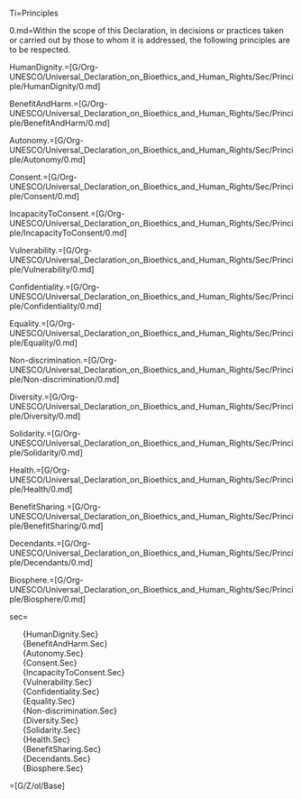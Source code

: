 Ti=Principles 

0.md=Within the scope of this Declaration, in decisions or practices taken or carried out by those to whom it is addressed, the following principles are to be respected. 

HumanDignity.=[G/Org-UNESCO/Universal_Declaration_on_Bioethics_and_Human_Rights/Sec/Principle/HumanDignity/0.md]

BenefitAndHarm.=[G/Org-UNESCO/Universal_Declaration_on_Bioethics_and_Human_Rights/Sec/Principle/BenefitAndHarm/0.md]

Autonomy.=[G/Org-UNESCO/Universal_Declaration_on_Bioethics_and_Human_Rights/Sec/Principle/Autonomy/0.md]

Consent.=[G/Org-UNESCO/Universal_Declaration_on_Bioethics_and_Human_Rights/Sec/Principle/Consent/0.md]

IncapacityToConsent.=[G/Org-UNESCO/Universal_Declaration_on_Bioethics_and_Human_Rights/Sec/Principle/IncapacityToConsent/0.md]

Vulnerability.=[G/Org-UNESCO/Universal_Declaration_on_Bioethics_and_Human_Rights/Sec/Principle/Vulnerability/0.md]

Confidentiality.=[G/Org-UNESCO/Universal_Declaration_on_Bioethics_and_Human_Rights/Sec/Principle/Confidentiality/0.md]

Equality.=[G/Org-UNESCO/Universal_Declaration_on_Bioethics_and_Human_Rights/Sec/Principle/Equality/0.md]

Non-discrimination.=[G/Org-UNESCO/Universal_Declaration_on_Bioethics_and_Human_Rights/Sec/Principle/Non-discrimination/0.md]

Diversity.=[G/Org-UNESCO/Universal_Declaration_on_Bioethics_and_Human_Rights/Sec/Principle/Diversity/0.md]

Solidarity.=[G/Org-UNESCO/Universal_Declaration_on_Bioethics_and_Human_Rights/Sec/Principle/Solidarity/0.md]

Health.=[G/Org-UNESCO/Universal_Declaration_on_Bioethics_and_Human_Rights/Sec/Principle/Health/0.md]

BenefitSharing.=[G/Org-UNESCO/Universal_Declaration_on_Bioethics_and_Human_Rights/Sec/Principle/BenefitSharing/0.md]

Decendants.=[G/Org-UNESCO/Universal_Declaration_on_Bioethics_and_Human_Rights/Sec/Principle/Decendants/0.md]

Biosphere.=[G/Org-UNESCO/Universal_Declaration_on_Bioethics_and_Human_Rights/Sec/Principle/Biosphere/0.md]

sec=<ul type="none"><li>{HumanDignity.Sec}<li>{BenefitAndHarm.Sec}<li>{Autonomy.Sec}<li>{Consent.Sec}<li>{IncapacityToConsent.Sec}<li>{Vulnerability.Sec}<li>{Confidentiality.Sec}<li>{Equality.Sec}<li>{Non-discrimination.Sec}<li>{Diversity.Sec}<li>{Solidarity.Sec}<li>{Health.Sec}<li>{BenefitSharing.Sec}<li>{Decendants.Sec}<li>{Biosphere.Sec}</ul>

=[G/Z/ol/Base]
